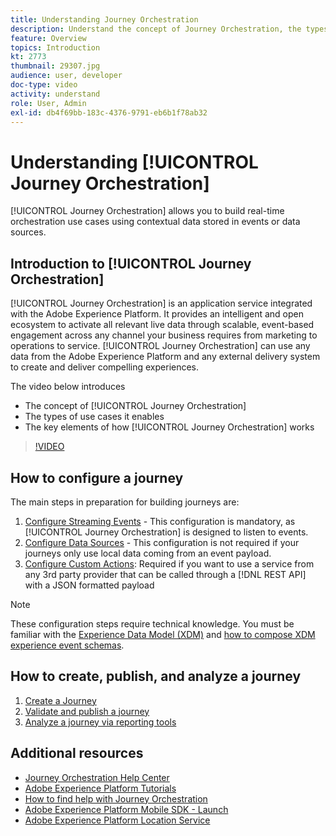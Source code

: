 ```yaml
---
title: Understanding Journey Orchestration
description: Understand the concept of Journey Orchestration, the types of use cases it enables and the key elements of how Journey Orchestration works.
feature: Overview
topics: Introduction
kt: 2773
thumbnail: 29307.jpg
audience: user, developer
doc-type: video
activity: understand
role: User, Admin
exl-id: db4f69bb-183c-4376-9791-eb6b1f78ab32
---
```

# Understanding [!UICONTROL Journey Orchestration]

[!UICONTROL Journey Orchestration] allows you to build real-time orchestration use cases using contextual data stored in events or data sources.

## Introduction to [!UICONTROL Journey Orchestration]

[!UICONTROL Journey Orchestration] is an application service integrated with the Adobe Experience Platform. It provides an intelligent and open ecosystem to activate all relevant live data through scalable, event-based engagement across any channel your business requires from marketing to operations to service. [!UICONTROL Journey Orchestration] can use any data from the Adobe Experience Platform and any external delivery system to create and deliver compelling experiences.

The video below introduces

* The concept of [!UICONTROL Journey Orchestration]
* The types of use cases it enables
* The key elements of how [!UICONTROL Journey Orchestration] works

>[!VIDEO](https://video.tv.adobe.com/v/29307?quality=12)

## How to configure a journey

The main steps in preparation for building journeys are:

1. [Configure Streaming Events](/help/configuring-journey-orchestration/configure-streaming-events.md) - This configuration is mandatory, as [!UICONTROL Journey Orchestration] is designed to listen to events.
1. [Configure Data Sources](/help/configuring-journey-orchestration/configure-data-sources.md) - This configuration is not required if your journeys only use local data coming from an event payload.
1. [Configure Custom Actions](/help/configuring-journey-orchestration/configure-actions.md): Required if you want to use a service from any 3rd party provider that can be called through a [!DNL REST API] with a JSON formatted payload

>[!NOTE]
>
>These configuration steps require technical knowledge. You must be familiar with the [Experience Data Model (XDM)](https://experienceleague.adobe.com/docs/platform-learn/tutorials/schemas/schemas-and-experience-data-model.html?lang=en) and [how to compose XDM experience event schemas](https://experienceleague.adobe.com/docs/platform-learn/tutorials/schemas/create-schemas.html?lang=en).

## How to create, publish, and analyze a journey

1. [Create a Journey](/help/building-a-journey/creating-a-journey.md)
1. [Validate and publish a journey](/help/validate-and-publish-a-journey.md)
1. [Analyze a journey via reporting tools](/help/analyze-a-journey-via-reporting-tools.md)

## Additional resources

* [Journey Orchestration Help Center](https://experienceleague.adobe.com/docs/journeys/using/journey-orchestration-home.html?lang=en)
* [Adobe Experience Platform Tutorials](https://experienceleague.adobe.com/docs/platform-learn/tutorials/overview.html?lang=en)
* [How to find help with Journey Orchestration](/help/understanding-journey-orchestration.md)
* [Adobe Experience Platform Mobile SDK - Launch](https://experienceleague.adobe.com/docs/mobile-sdk-learn/tutorials/fundamentals/understanding-the-mobile-sdks.html?lang=en)
* [Adobe Experience Platform Location Service](https://experienceleague.adobe.com/docs/places/using/home.html?lang=en)
